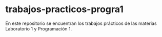 # trabajos-practicos-progra1

En este repositorio se encuentran los trabajos prácticos de las materias Laboratorio 1 y Programación 1.